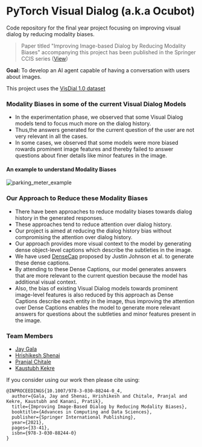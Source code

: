 # PyTorch Visual Dialog (a.k.a Ocubot)

Code repository for the final year project focusing on improving visual dialog by reducing modality biases.

> Paper titled "Improving Image-based Dialog by Reducing Modality Biases" accompanying this project has been published in the Springer CCIS series ([View](https://link.springer.com/chapter/10.1007/978-3-030-88244-0_4))

**Goal:** To develop an AI agent capable of having a conversation with users about images.

This project uses the [VisDial 1.0 dataset](https://visualdialog.org/data)

### Modality Biases in some of the current Visual Dialog Models

- In the experimentation phase, we observed that some Visual Dialog models tend to focus much more on the dialog history.
- Thus,the answers generated for the current question of the user are not very relevant in all the cases.
- In some cases, we observed that some models were more biased rowards prominent image features and thereby failed to answer questions about finer details like minor features in the image.

#### An example to understand Modality Biases

<img src="https://drive.google.com/uc?export=view&id=143X2N4jrjejmeZ3Ot0_oQfp1HS4v72CY" alt="parking_meter_example"/>

### Our Approach to Reduce these Modality Biases

- There have been approaches to reduce modality biases towards dialog history in the generated responses.
- These approaches tend to reduce attention over dialog history.
- Our project is aimed at reducing the dialog history bias without compromising the attention over dialog history.
- Our approach provides more visual context to the model by generating dense object-level captions which describe the subtleties in the image.
- We have used [DenseCap](https://cs.stanford.edu/people/karpathy/densecap/) proposed by Justin Johnson et al. to generate these dense captions.
- By attending to these Dense Captions, our model generates answers that are more relevant to the current question because the model has additional visual context.
- Also, the bias of existing Visual Dialog models towards prominent image-level features is also reduced by this approach as Dense Captions describe each entity in the image, thus improving the attention over Dense Captions enables the model to generate more relevant answers for questions about the subtleties and minor features present in the image.

### Team Members

- [Jay Gala](https://jaygala24.github.io/)
- [Hrishikesh Shenai](https://www.linkedin.com/in/hrishikesh-shenai-24a32518b/)
- [Pranjal Chitale](https://in.linkedin.com/in/pranjalchitale)
- [Kaustubh Kekre](https://kaustubhkekre.github.io/)


If you consider using our work then please cite using:

```
@INPROCEEDINGS{10.1007/978-3-030-88244-0_4,
  author={Gala, Jay and Shenai, Hrishikesh and Chitale, Pranjal and Kekre, Kaustubh and Kanani, Pratik},
  title={Improving Image-Based Dialog by Reducing Modality Biases},
  booktitle={Advances in Computing and Data Sciences},
  publisher={Springer International Publishing},
  year={2021},
  pages={33-41},
  isbn={978-3-030-88244-0}
}
```
